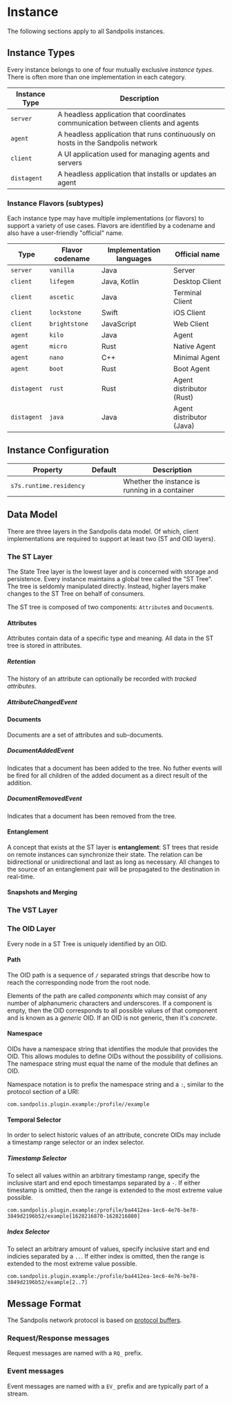 # Instance
The following sections apply to all Sandpolis instances.

## Instance Types
Every instance belongs to one of four mutually exclusive _instance types_. There
is often more than one implementation in each category.

| Instance Type | Description                                                  |
|---------------|--------------------------------------------------------------|
| `server`      | A headless application that coordinates communication between clients and agents |
| `agent`       | A headless application that runs continuously on hosts in the Sandpolis network |
| `client`      | A UI application used for managing agents and servers |
| `distagent`   | A headless application that installs or updates an agent |

### Instance Flavors (subtypes)
Each instance type may have multiple implementations (or flavors) to support a
variety of use cases. Flavors are identified by a codename and also have a
user-friendly "official" name.

| Type        | Flavor codename | Implementation languages | Official name            |
|-------------|-----------------|--------------------------|--------------------------|
| `server`    | `vanilla`       | Java                     | Server                   |
| `client`    | `lifegem`       | Java, Kotlin             | Desktop Client           |
| `client`    | `ascetic`       | Java                     | Terminal Client          |
| `client`    | `lockstone`     | Swift                    | iOS Client               |
| `client`    | `brightstone`   | JavaScript               | Web Client               |
| `agent`     | `kilo`          | Java                     | Agent                    |
| `agent`     | `micro`         | Rust                     | Native Agent             |
| `agent`     | `nano`          | C++                      | Minimal Agent            |
| `agent`     | `boot`          | Rust                     | Boot Agent               |
| `distagent` | `rust`          | Rust                     | Agent distributor (Rust) |
| `distagent` | `java`          | Java                     | Agent distributor (Java) |

## Instance Configuration

| Property                        | Default      | Description                                    |
|---------------------------------|--------------|------------------------------------------------|
| `s7s.runtime.residency`         |              | Whether the instance is running in a container |

## Data Model
There are three layers in the Sandpolis data model. Of which, client implementations
are required to support at least two (ST and OID layers).

### The ST Layer
The State Tree layer is the lowest layer and is concerned with storage and persistence.
Every instance maintains a global tree called the "ST Tree". The tree is seldomly
manipulated directly. Instead, higher layers make changes to the ST Tree on behalf
of consumers.

The ST tree is composed of two components: `Attribute`s and `Document`s.

#### Attributes
Attributes contain data of a specific type and meaning. All data in the ST tree is
stored in attributes.

##### Retention
The history of an attribute can optionally be recorded with _tracked attributes_.

##### AttributeChangedEvent

#### Documents
Documents are a set of attributes and sub-documents.

##### DocumentAddedEvent
Indicates that a document has been added to the tree. No futher events will be
fired for all children of the added document as a direct result of the addition.

##### DocumentRemovedEvent
Indicates that a document has been removed from the tree.

#### Entanglement
A concept that exists at the ST layer is **entanglement**: ST trees that reside
on remote instances can synchronize their state. The relation can be bidirectional
or unidirectional and last as long as necessary. All changes to the source of an
entanglement pair will be propagated to the destination in real-time.

#### Snapshots and Merging


### The VST Layer

### The OID Layer
Every node in a ST Tree is uniquely identified by an OID.

#### Path
The OID path is a sequence of `/` separated strings that describe how to reach
the corresponding node from the root node.

Elements of the path are called _components_ which may consist of any number of
alphanumeric characters and underscores. If a component is empty, then the OID
corresponds to all possible values of that component and is known as a _generic_
OID. If an OID is not generic, then it's _concrete_.

#### Namespace
OIDs have a namespace string that identifies the module that provides the OID. This
allows modules to define OIDs without the possibility of collisions. The namespace
string must equal the name of the module that defines an OID.

Namespace notation is to prefix the namespace string and a `:`, similar to the
protocol section of a URI:

```
com.sandpolis.plugin.example:/profile//example
```

#### Temporal Selector
In order to select historic values of an attribute, concrete OIDs may include a
timestamp range selector or an index selector.

##### Timestamp Selector
To select all values within an arbitrary timestamp range, specify the inclusive
start and end epoch timestamps separated by a `-`. If either timestamp is omitted,
then the range is extended to the most extreme value possible.

```
com.sandpolis.plugin.example:/profile/ba4412ea-1ec6-4e76-be78-3849d2196b52/example[1628216870-1628216880]
```

##### Index Selector
To select an arbitrary amount of values, specify inclusive start and end indicies
separated by a `..`. If either index is omitted, then the range is extended to
the most extreme value possible.

```
com.sandpolis.plugin.example:/profile/ba4412ea-1ec6-4e76-be78-3849d2196b52/example[2..7]
```

## Message Format
The Sandpolis network protocol is based on [protocol buffers](https://github.com/protocolbuffers/protobuf).

### Request/Response messages
Request messages are named with a `RQ_` prefix.

### Event messages
Event messages are named with a `EV_` prefix and are typically part of a stream.
